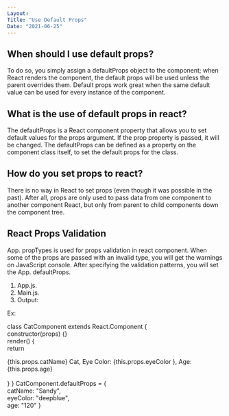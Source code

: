 ```yaml
---
Layout:
Title: "Use Default Props"
Date: "2021-06-25"
---
```


## When should I use default props?

To do so, you simply assign a defaultProps object to the component; when React renders the component, the default props will be used unless the parent overrides them. Default props work great when the same default value can be used for every instance of the component.

## What is the use of default props in react?

The defaultProps is a React component property that allows you to set default values for the props argument. If the prop property is passed, it will be changed. The defaultProps can be defined as a property on the component class itself, to set the default props for the class.

## How do you set props to react?

There is no way in React to set props (even though it was possible in the past). After all, props are only used to pass data from one component to another component React, but only from parent to child components down the component tree.

## React Props Validation

App. propTypes is used for props validation in react component. When some of the props are passed with an invalid type, you will get the warnings on JavaScript console. After specifying the validation patterns, you will set the App. defaultProps.
1. App.js.
2. Main.js.
3. Output:

Ex:

class CatComponent extends React.Component {    
  constructor(props) {}    
  render() {        
    return <div>{this.props.catName} Cat, 
      Eye Color: {this.props.eyeColor }, 
        Age: {this.props.age}</div>    
  }
}
CatComponent.defaultProps = {    
  catName: "Sandy",    
  eyeColor: "deepblue",    
  age: "120"
}